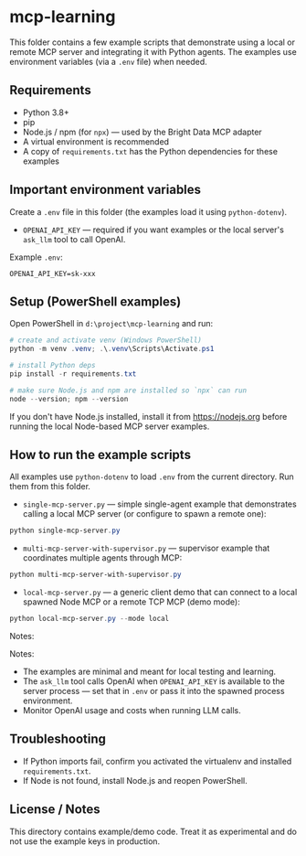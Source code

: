 # mcp-learning

This folder contains a few example scripts that demonstrate using a local or remote MCP server
and integrating it with Python agents. The examples use environment variables (via a `.env` file)
when needed.

## Requirements

- Python 3.8+
- pip
- Node.js / npm (for `npx`) — used by the Bright Data MCP adapter
- A virtual environment is recommended
- A copy of `requirements.txt` has the Python dependencies for these examples

## Important environment variables

Create a `.env` file in this folder (the examples load it using `python-dotenv`).

- `OPENAI_API_KEY` — required if you want examples or the local server's `ask_llm` tool to call OpenAI.

Example `.env`:

```
OPENAI_API_KEY=sk-xxx
```

## Setup (PowerShell examples)

Open PowerShell in `d:\project\mcp-learning` and run:

```powershell
# create and activate venv (Windows PowerShell)
python -m venv .venv; .\.venv\Scripts\Activate.ps1

# install Python deps
pip install -r requirements.txt

# make sure Node.js and npm are installed so `npx` can run
node --version; npm --version
```

If you don't have Node.js installed, install it from https://nodejs.org before running the local Node-based MCP server examples.

## How to run the example scripts

All examples use `python-dotenv` to load `.env` from the current directory. Run them from this folder.

- `single-mcp-server.py` — simple single-agent example that demonstrates calling a local MCP server (or configure to spawn a remote one):

```powershell
python single-mcp-server.py
```

- `multi-mcp-server-with-supervisor.py` — supervisor example that coordinates multiple agents through MCP:

```powershell
python multi-mcp-server-with-supervisor.py
```

- `local-mcp-server.py` — a generic client demo that can connect to a local spawned Node MCP or a remote TCP MCP (demo mode):

```powershell
python local-mcp-server.py --mode local
```

Notes:

Notes:
- The examples are minimal and meant for local testing and learning.
- The `ask_llm` tool calls OpenAI when `OPENAI_API_KEY` is available to the server process — set that in `.env` or pass it into the spawned process environment.
- Monitor OpenAI usage and costs when running LLM calls.

## Troubleshooting

- If Python imports fail, confirm you activated the virtualenv and installed `requirements.txt`.
- If Node is not found, install Node.js and reopen PowerShell.
 

## License / Notes

This directory contains example/demo code. Treat it as experimental and do not use the example keys in production.
